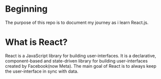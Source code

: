 # Beginning

The purpose of this repo is to document my journey as i learn React.js.

# What is React?

React is a JavaScript library for building user-interfaces. It is a declarative, component-based and state-driven library for building user-interfaces created by Facebook(now Meta). The main goal of React is to always keep the user-interface in sync with data.
